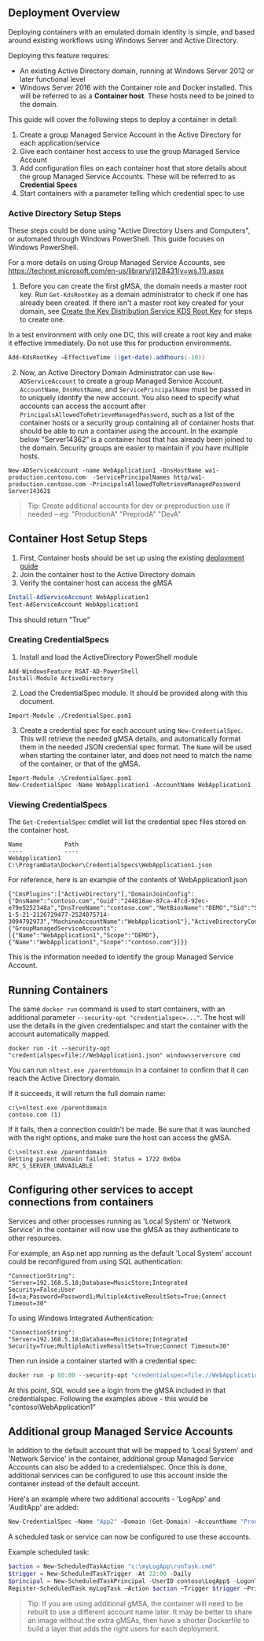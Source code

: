 

## Deployment Overview
Deploying containers with an emulated domain identity is simple, and based around existing workflows using Windows Server and Active Directory.

Deploying this feature requires:
- An existing Active Directory domain, running at Windows Server 2012 or later functional level
- Windows Server 2016 with the Container role and Docker installed. This will be referred to as a **Container host**. These hosts need to be joined to the domain.

This guide will cover the following steps to deploy a container in detail:

1. Create a group Managed Service Account in the Active Directory for each application/service
2. Give each container host access to use the group Managed Service Account
3. Add configuration files on each container host that store details about the group Managed Service Accounts. These will be referred to as **Credential Specs**  
4. Start containers with a parameter telling which credential spec to use


### Active Directory Setup Steps
These steps could be done using "Active Directory Users and Computers", or automated through Windows PowerShell. This guide focuses on Windows PowerShell.

For a more details on using Group Managed Service Accounts, see https://technet.microsoft.com/en-us/library/jj128431(v=ws.11).aspx

1. Before you can create the first gMSA, the domain needs a master root key. Run `Get-KdsRootKey` as a domain administrator to check if one has already been created. If there isn't a master root key created for your domain, see [Create the Key Distribution Service KDS Root Key](https://technet.microsoft.com/en-us/library/jj128430(v=ws.11).aspx) for steps to create one.

In a test environment with only one DC, this will create a root key and make it effective immediately. Do not use this for production environments.
```powershell
Add-KdsRootKey –EffectiveTime ((get-date).addhours(-10))
```

2. Now, an Active Directory Domain Administrator can use `New-ADServiceAccount` to create a group Managed Service Account. `AccountName`, `DnsHostName`, and `ServicePrincipalName` must be passed in to uniquely identify the new account. You also need to specify what accounts can access the account after `PrincipalsAllowedToRetrieveManagedPassword`, such as a list of the container hosts or a security group containing all of container hosts that should be able to run a container using the account. In the example below "Server14362" is a container host that has already been joined to the domain. Security groups are easier to maintain if you have multiple hosts.
```
New-ADServiceAccount -name WebApplication1 -DnsHostName wa1-production.contoso.com  -ServicePrincipalNames http/wa1-production.contoso.com -PrincipalsAllowedToRetrieveManagedPassword Server14362$
```
> Tip: Create additional accounts for dev or preproduction use if needed – eg: "ProductionA" "PreprodA" "DevA"


## Container Host Setup Steps
1. First, Container hosts should be set up using the existing [deployment guide](https://msdn.microsoft.com/virtualization/windowscontainers/deployment/deployment)
2. Join the container host to the Active Directory domain
3. Verify the container host can access the gMSA 
```powershell
Install-AdServiceAccount WebApplication1
Test-AdServiceAccount WebApplication1
```
This should return "True"

### Creating CredentialSpecs
1. Install and load the ActiveDirectory PowerShell module
```
Add-WindowsFeature RSAT-AD-PowerShell
Install-Module ActiveDirectory
```
2. Load the CredentialSpec module. It should be provided along with this document. 
```
Import-Module ./CredentialSpec.psm1
```
3. Create a credential spec for each account using `New-CredentialSpec`. This will retrieve the needed gMSA details, and automatically format them in the needed JSON credential spec format. The `Name` will be used when starting the container later, and does not need to match the name of the container, or that of the gMSA.
```
Import-Module .\CredentialSpec.psm1
New-CredentialSpec -Name WebApplication1 -AccountName WebApplication1
```

### Viewing CredentialSpecs
The `Get-CredentialSpec` cmdlet will list the credential spec files stored on the container host.

```
Name            Path
----            ----
WebApplication1 C:\ProgramData\Docker\CredentialSpecs\WebApplication1.json
```

For reference, here is an example of the contents of WebApplication1.json
```
{"CmsPlugins":["ActiveDirectory"],"DomainJoinConfig":{"DnsName":"contoso.com","Guid":"244818ae-87ca-4fcd-92ec-e79e5252348a","DnsTreeName":"contoso.com","NetBiosName":"DEMO","Sid":"S-1-5-21-2126729477-2524075714-3094792973","MachineAccountName":"WebApplication1"},"ActiveDirectoryConfig":{"GroupManagedServiceAccounts":[{"Name":"WebApplication1","Scope":"DEMO"},{"Name":"WebApplication1","Scope":"contoso.com"}]}}
```
This is the information needed to identify the group Managed Service Account.

## Running Containers
The same `docker run` command is used to start containers, with an additional parameter `--security-opt "credentialspec=..."`. The host will use the details in the given credentialspec and start the container with the account automatically mapped.
```
docker run -it --security-opt "credentialspec=file://WebApplication1.json" windowsservercore cmd
```

You can run `nltest.exe /parentdomain` in a container to confirm that it can reach the Active Directory domain.

If it succeeds, it will return the full domain name:
```none
c:\>nltest.exe /parentdomain
contoso.com (1)
```

If it fails, then a connection couldn't be made. Be sure that it was launched with the right options, and make sure the host can access the gMSA.

```none
C:\>nltest.exe /parentdomain
Getting parent domain failed: Status = 1722 0x6ba RPC_S_SERVER_UNAVAILABLE
```


## Configuring other services to accept connections from containers
Services and other processes running as 'Local System' or 'Network Service' in the container will now use the gMSA as they authenticate to other resources.

For example, an Asp.net app running as the default 'Local System' account could be reconfigured from using SQL authentication: 
```
"ConnectionString": "Server=192.168.5.18;Database=MusicStore;Integrated Security=False;User Id=sa;Password=Password1;MultipleActiveResultSets=True;Connect Timeout=30"
```
To using Windows Integrated Authentication:
```
"ConnectionString": "Server=192.168.5.18;Database=MusicStore;Integrated Security=True;MultipleActiveResultSets=True;Connect Timeout=30"
```

Then run inside a container started with a credential spec:

```powershell
docker run -p 80:80 --security-opt "credentialspec=file://WebApplication1.json" -it musicstore-iis cmd 
```

At this point, SQL would see a login from the gMSA included in that credentialspec. Following the examples above - this would be "contoso\WebApplication1"


## Additional group Managed Service Accounts
In addition to the default account that will be mapped to 'Local System' and 'Network Service' in the container, additional group Managed Service Accounts can also be added to a credentialspec. Once this is done, additional services can be configured to use this account inside the container instead of the default account.

Here's an example where two additional accounts - 'LogApp' and 'AuditApp' are added:

```powershell
New-CredentialSpec –Name "App2" –Domain (Get-Domain) –AccountName "ProductionApp" –AdditionalAccounts @{DomainName="domain.contoso.com";AccountName="LogApp"}, @{DomainName="domain.contoso.com";AccountName="AuditApp"}
```

A scheduled task or service can now be configured to use these accounts.

Example scheduled task:

```powershell
$action = New-ScheduledTaskAction "c:\myLogApp\runTask.cmd"
$trigger = New-ScheduledTaskTrigger -At 22:00 -Daily
$principal = New-ScheduledTaskPrincipal -UserID contoso\LogApp$ -LogonType Password
Register-ScheduledTask myLogTask –Action $action –Trigger $trigger –Principal $principal
```

> Tip: If you are using additional gMSA, the container will need to be rebuilt to use a different account name later. It may be better to share an image without the extra gMSAs, then have a shorter Dockerfile to build a layer that adds the right users for each deployment.
